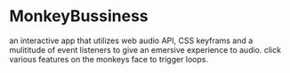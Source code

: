 # MonkeyBussiness
an interactive app that utilizes web audio API, CSS keyframs and a mulititude of event listeners to give an emersive experience to 
audio. click various features on the monkeys face to trigger loops. 
